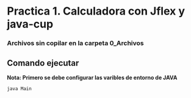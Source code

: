 # Practica 1. Calculadora con Jflex y java-cup

### Archivos sin copilar en la carpeta 0_Archivos

## Comando ejecutar
**Nota: Primero se debe configurar las varibles de entorno de JAVA**

`java Main`
